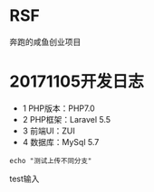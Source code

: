 # RSF
奔跑的咸鱼创业项目

# 20171105开发日志
* 1 PHP版本：PHP7.0
* 2 PHP框架：Laravel 5.5
* 3 前端UI：ZUI
* 4 数据库：MySql 5.7

```
echo "测试上传不同分支"
```
test输入